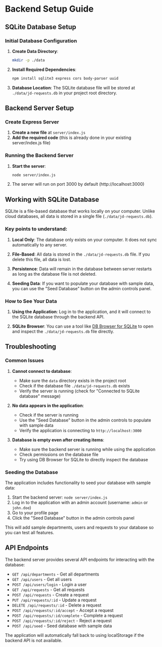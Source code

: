 
# Backend Setup Guide

## SQLite Database Setup

### Initial Database Configuration

1. **Create Data Directory**:
   ```bash
   mkdir -p ./data
   ```

2. **Install Required Dependencies**:
   ```bash
   npm install sqlite3 express cors body-parser uuid
   ```

3. **Database Location**: 
   The SQLite database file will be stored at `./data/jd-requests.db` in your project root directory.

## Backend Server Setup

### Create Express Server

1. **Create a new file** at `server/index.js`
2. **Add the required code** (this is already done in your existing server/index.js file)

### Running the Backend Server

1. **Start the server**:
   ```bash
   node server/index.js
   ```

2. The server will run on port 3000 by default (http://localhost:3000)

## Working with SQLite Database

SQLite is a file-based database that works locally on your computer. Unlike cloud databases, all data is stored in a single file (`./data/jd-requests.db`).

### Key points to understand:

1. **Local Only**: The database only exists on your computer. It does not sync automatically to any server.

2. **File-Based**: All data is stored in the `./data/jd-requests.db` file. If you delete this file, all data is lost.

3. **Persistence**: Data will remain in the database between server restarts as long as the database file is not deleted.

4. **Seeding Data**: If you want to populate your database with sample data, you can use the "Seed Database" button on the admin controls panel.

### How to See Your Data

1. **Using the Application**: Log in to the application, and it will connect to the SQLite database through the backend API.

2. **SQLite Browser**: You can use a tool like [DB Browser for SQLite](https://sqlitebrowser.org/) to open and inspect the `./data/jd-requests.db` file directly.

## Troubleshooting

### Common Issues

1. **Cannot connect to database**:
   - Make sure the `data` directory exists in the project root
   - Check if the database file `./data/jd-requests.db` exists
   - Verify the server is running (check for "Connected to SQLite database" message)

2. **No data appears in the application**:
   - Check if the server is running
   - Use the "Seed Database" button in the admin controls to populate with sample data
   - Verify the application is connecting to `http://localhost:3000`
   
3. **Database is empty even after creating items**:
   - Make sure the backend server is running while using the application
   - Check permissions on the database file
   - Try using DB Browser for SQLite to directly inspect the database

### Seeding the Database

The application includes functionality to seed your database with sample data:

1. Start the backend server: `node server/index.js`
2. Log in to the application with an admin account (username: `admin` or `john.doe`)
3. Go to your profile page
4. Click the "Seed Database" button in the admin controls panel

This will add sample departments, users and requests to your database so you can test all features.

## API Endpoints

The backend server provides several API endpoints for interacting with the database:

- `GET /api/departments` - Get all departments
- `GET /api/users` - Get all users
- `POST /api/users/login` - Login a user
- `GET /api/requests` - Get all requests
- `POST /api/requests` - Create a request
- `PUT /api/requests/:id` - Update a request
- `DELETE /api/requests/:id` - Delete a request
- `POST /api/requests/:id/accept` - Accept a request
- `POST /api/requests/:id/complete` - Complete a request
- `POST /api/requests/:id/reject` - Reject a request
- `POST /api/seed` - Seed database with sample data

The application will automatically fall back to using localStorage if the backend API is not available.
